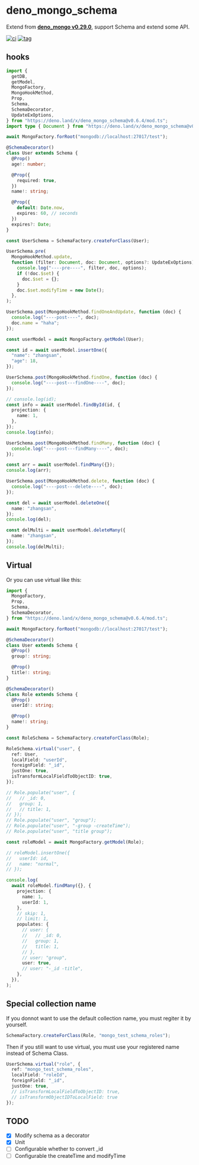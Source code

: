 # deno_mongo_schema

Extend from **[deno_mongo v0.29.0](https://deno.land/x/mongo)**, support Schema
and extend some API.

[![ci](https://github.com/jiawei397/deno_mongo_schema/actions/workflows/ci.yml/badge.svg)](https://github.com/jiawei397/deno_mongo_schema/actions/workflows/ci.yml)
[![tag](https://img.shields.io/badge/deno-v1.16.2-green.svg)](https://github.com/denoland/deno)

## hooks

```ts
import {
  getDB,
  getModel,
  MongoFactory,
  MongoHookMethod,
  Prop,
  Schema,
  SchemaDecorator,
  UpdateExOptions,
} from "https://deno.land/x/deno_mongo_schema@v0.6.4/mod.ts";
import type { Document } from "https://deno.land/x/deno_mongo_schema@v0.6.4/mod.ts";

await MongoFactory.forRoot("mongodb://localhost:27017/test");

@SchemaDecorator()
class User extends Schema {
  @Prop()
  age!: number;

  @Prop({
    required: true,
  })
  name!: string;

  @Prop({
    default: Date.now,
    expires: 60, // seconds
  })
  expires?: Date;
}

const UserSchema = SchemaFactory.createForClass(User);

UserSchema.pre(
  MongoHookMethod.update,
  function (filter: Document, doc: Document, options?: UpdateExOptions) {
    console.log("----pre----", filter, doc, options);
    if (!doc.$set) {
      doc.$set = {};
    }
    doc.$set.modifyTime = new Date();
  },
);

UserSchema.post(MongoHookMethod.findOneAndUpdate, function (doc) {
  console.log("----post----", doc);
  doc.name = "haha";
});

const userModel = await MongoFactory.getModel(User);

const id = await userModel.insertOne({
  "name": "zhangsan",
  "age": 18,
});

UserSchema.post(MongoHookMethod.findOne, function (doc) {
  console.log("----post---findOne----", doc);
});

// console.log(id);
const info = await userModel.findById(id, {
  projection: {
    name: 1,
  },
});
console.log(info);

UserSchema.post(MongoHookMethod.findMany, function (doc) {
  console.log("----post---findMany----", doc);
});

const arr = await userModel.findMany({});
console.log(arr);

UserSchema.post(MongoHookMethod.delete, function (doc) {
  console.log("----post---delete----", doc);
});

const del = await userModel.deleteOne({
  name: "zhangsan",
});
console.log(del);

const delMulti = await userModel.deleteMany({
  name: "zhangsan",
});
console.log(delMulti);
```

## Virtual

Or you can use virtual like this:

```ts
import {
  MongoFactory,
  Prop,
  Schema,
  SchemaDecorator,
} from "https://deno.land/x/deno_mongo_schema@v0.6.4/mod.ts";

await MongoFactory.forRoot("mongodb://localhost:27017/test");

@SchemaDecorator()
class User extends Schema {
  @Prop()
  group!: string;

  @Prop()
  title!: string;
}

@SchemaDecorator()
class Role extends Schema {
  @Prop()
  userId!: string;

  @Prop()
  name!: string;
}

const RoleSchema = SchemaFactory.createForClass(Role);

RoleSchema.virtual("user", {
  ref: User,
  localField: "userId",
  foreignField: "_id",
  justOne: true,
  isTransformLocalFieldToObjectID: true,
});

// Role.populate("user", {
//   // _id: 0,
//   group: 1,
//   // title: 1,
// });
// Role.populate("user", "group");
// Role.populate("user", "-group -createTime");
// Role.populate("user", "title group");

const roleModel = await MongoFactory.getModel(Role);

// roleModel.insertOne({
//   userId: id,
//   name: "normal",
// });

console.log(
  await roleModel.findMany({}, {
    projection: {
      name: 1,
      userId: 1,
    },
    // skip: 1,
    // limit: 1,
    populates: {
      // user: {
      //   // _id: 0,
      //   group: 1,
      //   title: 1,
      // },
      // user: "group",
      user: true,
      // user: "-_id -title",
    },
  }),
);
```

## Special collection name

If you donnot want to use the default collection name, you must regiter it by
yourself.

```ts
SchemaFactory.createForClass(Role, "mongo_test_schema_roles");
```

Then if you still want to use virtual, you must use your registered name instead
of Schema Class.

```ts
UserSchema.virtual("role", {
  ref: "mongo_test_schema_roles",
  localField: "roleId",
  foreignField: "_id",
  justOne: true,
  // isTransformLocalFieldToObjectID: true,
  // isTransformObjectIDToLocalField: true
});
```

## TODO

- [x] Modify schema as a decorator
- [x] Unit
- [ ] Configurable whether to convert _id
- [ ] Configurable the createTime and modifyTime
